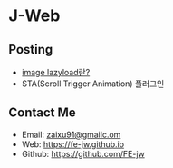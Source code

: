 # **J-Web**

## **Posting**
* [image lazyload란?](posts/220520/README.md)
* STA(Scroll Trigger Animation) 플러그인

## **Contact Me**
* Email: zaixu91@gmailc.om
* Web: https://fe-jw.github.io
* Github: https://github.com/FE-jw